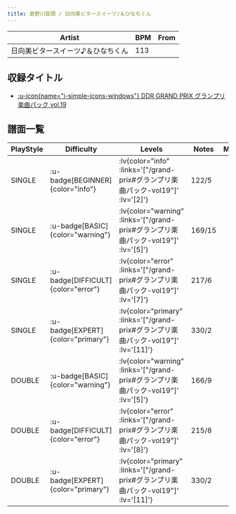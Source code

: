 ```yaml
---
title: 倉野川音頭 / 日向美ビタースイーツ♪＆ひなちくん
---
```


|Artist|BPM|From|
|------|---|----|
|日向美ビタースイーツ♪＆ひなちくん|113||

## 収録タイトル

- [ :u-icon{name="i-simple-icons-windows"} DDR GRAND PRIX グランプリ楽曲パック vol.19](/grand-prix#グランプリ楽曲パック-vol19)

## 譜面一覧

|PlayStyle|Difficulty|Levels|Notes|Movie|
|---------|----------|------|-----|-----|
|SINGLE| :u-badge[BEGINNER]{color="info"} | :lv{color="info" :links='["/grand-prix#グランプリ楽曲パック-vol19"]' :lv='[2]'} |122/5||
|SINGLE| :u-badge[BASIC]{color="warning"} | :lv{color="warning" :links='["/grand-prix#グランプリ楽曲パック-vol19"]' :lv='[5]'} |169/15||
|SINGLE| :u-badge[DIFFICULT]{color="error"} | :lv{color="error" :links='["/grand-prix#グランプリ楽曲パック-vol19"]' :lv='[7]'} |217/6||
|SINGLE| :u-badge[EXPERT]{color="primary"} | :lv{color="primary" :links='["/grand-prix#グランプリ楽曲パック-vol19"]' :lv='[11]'} |330/2||
|DOUBLE| :u-badge[BASIC]{color="warning"} | :lv{color="warning" :links='["/grand-prix#グランプリ楽曲パック-vol19"]' :lv='[5]'} |166/9||
|DOUBLE| :u-badge[DIFFICULT]{color="error"} | :lv{color="error" :links='["/grand-prix#グランプリ楽曲パック-vol19"]' :lv='[8]'} |215/8||
|DOUBLE| :u-badge[EXPERT]{color="primary"} | :lv{color="primary" :links='["/grand-prix#グランプリ楽曲パック-vol19"]' :lv='[11]'} |330/2||
